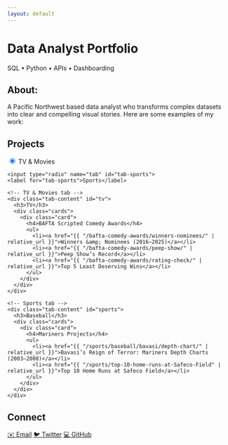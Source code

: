 ```yaml
---
layout: default
---
```


# Data Analyst Portfolio

<p class="subtitle">SQL • Python • APIs • Dashboarding</p>

<section id="about">
  <h2>About:</h2>
  <p>
    A Pacific Northwest based data analyst who transforms complex datasets into clear and compelling visual stories. Here are some examples of my work:
  </p>
</section>

<section id="projects">
  <h2>Projects</h2>

  <div class="tabs">
    <!-- Tab selectors -->
    <input type="radio" name="tab" id="tab-tv" checked>
    <label for="tab-tv">TV &amp; Movies</label>

    <input type="radio" name="tab" id="tab-sports">
    <label for="tab-sports">Sports</label>

    <!-- TV & Movies tab -->
    <div class="tab-content" id="tv">
      <h3>TV</h3>
      <div class="cards">
        <div class="card">
          <h4>BAFTA Scripted Comedy Awards</h4>
          <ul>
            <li><a href="{{ "/bafta-comedy-awards/winners-nominees/" | relative_url }}">Winners &amp; Nominees (2016–2025)</a></li>
            <li><a href="{{ "/bafta-comedy-awards/peep-show/" | relative_url }}">Peep Show’s Record</a></li>
            <li><a href="{{ "/bafta-comedy-awards/rating-check/" | relative_url }}">Top 5 Least Deserving Wins</a></li>
          </ul>
        </div>
      </div>
    </div>

    <!-- Sports tab -->
    <div class="tab-content" id="sports">
      <h3>Baseball</h3>
      <div class="cards">
        <div class="card">
          <h4>Mariners Projects</h4>
          <ul>
            <li><a href="{{ "/sports/baseball/bavasi/depth-chart/" | relative_url }}">Bavasi’s Reign of Terror: Mariners Depth Charts (2003–2008)</a></li>
            <li><a href="{{ "/sports/top-10-home-runs-at-Safeco-Field" | relative_url }}">Top 10 Home Runs at Safeco Field</a></li>
          </ul>
        </div>
      </div>
    </div>
  </div>
</section>

<section id="contact">
  <h2>Connect</h2>
  <div class="social-links">
    <a href="mailto:masoncolborn@gmail.com">✉️ Email</a>
    <a href="https://twitter.com/relaxedmason">🐦 Twitter</a>
    <a href="https://github.com/relaxedmason">💻 GitHub</a>
  </div>
</section>

